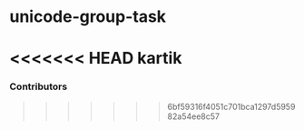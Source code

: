 # unicode-group-task
<<<<<<< HEAD
kartik
=======
### Contributors
>>>>>>> 6bf59316f4051c701bca1297d595982a54ee8c57

